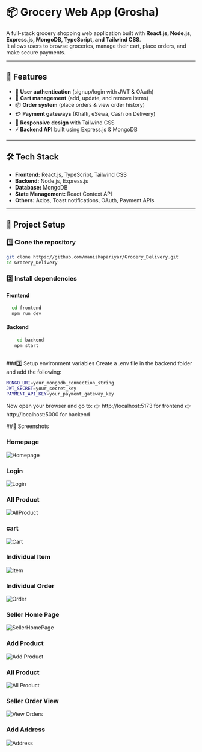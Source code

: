 # 📦 Grocery Web App (Grosha)

A full-stack grocery shopping web application built with **React.js, Node.js, Express.js, MongoDB, TypeScript, and Tailwind CSS**.  
It allows users to browse groceries, manage their cart, place orders, and make secure payments.  

---

## 🚀 Features
- 🔐 **User authentication** (signup/login with JWT & OAuth)  
- 🛒 **Cart management** (add, update, and remove items)  
- 📦 **Order system** (place orders & view order history)  
- 💳 **Payment gateways** (Khalti, eSewa, Cash on Delivery)  
- 📱 **Responsive design** with Tailwind CSS  
- ⚡ **Backend API** built using Express.js & MongoDB  

---

## 🛠️ Tech Stack
- **Frontend:** React.js, TypeScript, Tailwind CSS  
- **Backend:** Node.js, Express.js  
- **Database:** MongoDB  
- **State Management:** React Context API  
- **Others:** Axios, Toast notifications, OAuth, Payment APIs  

---

## 📂 Project Setup  

### 1️⃣ Clone the repository
```bash
git clone https://github.com/manishapariyar/Grocery_Delivery.git
cd Grocery_Delivery
```
### 2️⃣ Install dependencies
  #### Frontend 
  ```bash
    cd frontend
    npm run dev
```
#### Backend
```bash
    cd backend
   npm start
   
 ```
    
###3️⃣ Setup environment variables
  Create a .env file in the backend folder and add the following:
   ```bash
   MONGO_URI=your_mongodb_connection_string
   JWT_SECRET=your_secret_key
   PAYMENT_API_KEY=your_payment_gateway_key
```
Now open your browser and go to:
👉 http://localhost:5173 for frontend
👉 http://localhost:5000 for backend



##📸 Screenshots

### Homepage
![Homepage](./screenshots/Home_Page.png)  

### Login
 ![Login](./screenshots/user_Login.png) 

### All Product
 ![AllProduct](./screenshots/allProduct.png) 

 ### cart
 ![Cart](./screenshots/cartItem.png) 

 ### Individual Item
 ![Item](./screenshots/individual_iteam.png) 

 ### Individual Order
 ![Order](./screenshots/individual_Order.png) 

 ### Seller Home Page
 ![SellerHomePage](./screenshots/sellerHomePage.png) 

 ### Add Product
 ![Add Product](./screenshots/addProduct.png) 

 ### All Product
 ![All Product](./screenshots/allProduct.png) 

### Seller Order View
 ![View Orders](./screenshots/seeOrders.png) 

 ### Add Address
 ![Address](./screenshots/addAddress.png) 